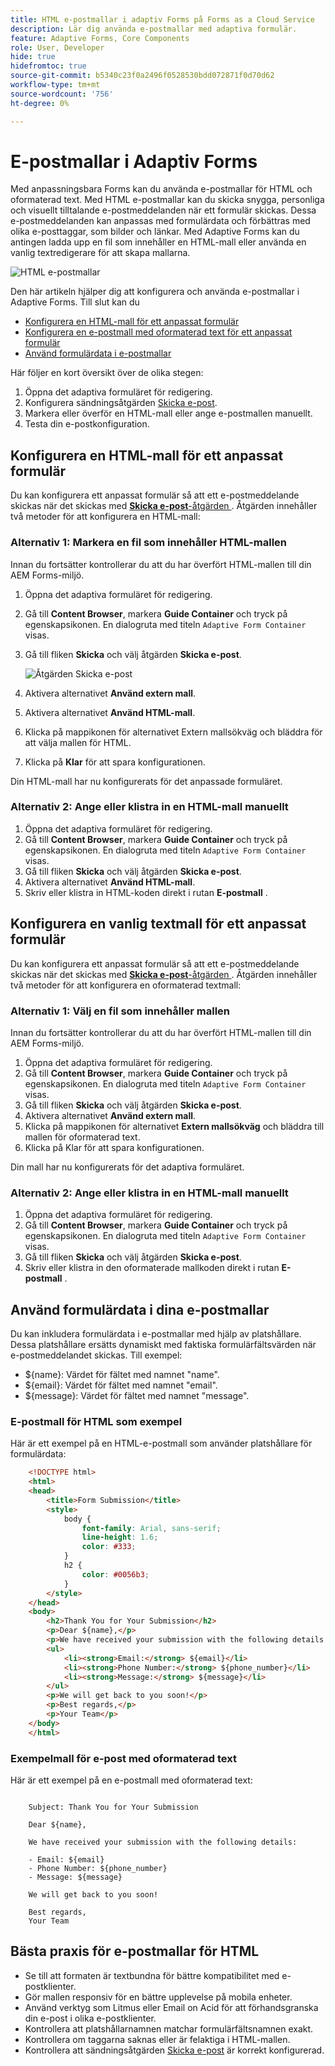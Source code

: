 ```yaml
---
title: HTML e-postmallar i adaptiv Forms på Forms as a Cloud Service
description: Lär dig använda e-postmallar med adaptiva formulär.
feature: Adaptive Forms, Core Components
role: User, Developer
hide: true
hidefromtoc: true
source-git-commit: b5340c23f0a2496f0528530bdd072871f0d70d62
workflow-type: tm+mt
source-wordcount: '756'
ht-degree: 0%

---
```


# E-postmallar i Adaptiv Forms

Med anpassningsbara Forms kan du använda e-postmallar för HTML och oformaterad text. Med HTML e-postmallar kan du skicka snygga, personliga och visuellt tilltalande e-postmeddelanden när ett formulär skickas. Dessa e-postmeddelanden kan anpassas med formulärdata och förbättras med olika e-posttaggar, som bilder och länkar. Med Adaptive Forms kan du antingen ladda upp en fil som innehåller en HTML-mall eller använda en vanlig textredigerare för att skapa mallarna.

![HTML e-postmallar](/help/forms/assets/html-email.png)

Den här artikeln hjälper dig att konfigurera och använda e-postmallar i Adaptive Forms. Till slut kan du

* [Konfigurera en HTML-mall för ett anpassat formulär](#configure-an-html-template-for-an-adaptive-form)
* [Konfigurera en e-postmall med oformaterad text för ett anpassat formulär](#configure-a-plain-text-template-for-an-adaptive-form)
* [Använd formulärdata i e-postmallar](#use-form-data-in-your-email-templates)


Här följer en kort översikt över de olika stegen:

1. Öppna det adaptiva formuläret för redigering.
1. Konfigurera sändningsåtgärden [Skicka e-post](/help/forms/configure-submit-action-send-email.md).
1. Markera eller överför en HTML-mall eller ange e-postmallen manuellt.
1. Testa din e-postkonfiguration.

## Konfigurera en HTML-mall för ett anpassat formulär

Du kan konfigurera ett anpassat formulär så att ett e-postmeddelande skickas när det skickas med [**Skicka e-post**-åtgärden &#x200B;](/help/forms/configure-submit-action-send-email.md). Åtgärden innehåller två metoder för att konfigurera en HTML-mall:

### Alternativ 1: Markera en fil som innehåller HTML-mallen

Innan du fortsätter kontrollerar du att du har överfört HTML-mallen till din AEM Forms-miljö.

1. Öppna det adaptiva formuläret för redigering.
1. Gå till **Content Browser**, markera **Guide Container** och tryck på egenskapsikonen. En dialogruta med titeln `Adaptive Form Container` visas.
1. Gå till fliken **Skicka** och välj åtgärden **Skicka e-post**.

   ![Åtgärden Skicka e-post](/help/forms/assets/send-email-action.png)

1. Aktivera alternativet **Använd extern mall**.
1. Aktivera alternativet **Använd HTML-mall**.
1. Klicka på mappikonen för alternativet Extern mallsökväg och bläddra för att välja mallen för HTML.
1. Klicka på **Klar** för att spara konfigurationen.

Din HTML-mall har nu konfigurerats för det anpassade formuläret.

### Alternativ 2: Ange eller klistra in en HTML-mall manuellt

1. Öppna det adaptiva formuläret för redigering.
1. Gå till **Content Browser**, markera **Guide Container** och tryck på egenskapsikonen. En dialogruta med titeln `Adaptive Form Container` visas.
1. Gå till fliken **Skicka** och välj åtgärden **Skicka e-post**.
1. Aktivera alternativet **Använd HTML-mall**.
1. Skriv eller klistra in HTML-koden direkt i rutan **E-postmall** .


## Konfigurera en vanlig textmall för ett anpassat formulär

Du kan konfigurera ett anpassat formulär så att ett e-postmeddelande skickas när det skickas med [**Skicka e-post**-åtgärden &#x200B;](/help/forms/configure-submit-action-send-email.md). Åtgärden innehåller två metoder för att konfigurera en oformaterad textmall:

### Alternativ 1: Välj en fil som innehåller mallen

Innan du fortsätter kontrollerar du att du har överfört HTML-mallen till din AEM Forms-miljö.

1. Öppna det adaptiva formuläret för redigering.
1. Gå till **Content Browser**, markera **Guide Container** och tryck på egenskapsikonen. En dialogruta med titeln `Adaptive Form Container` visas.
1. Gå till fliken **Skicka** och välj åtgärden **Skicka e-post**.
1. Aktivera alternativet **Använd extern mall**.
1. Klicka på mappikonen för alternativet **Extern mallsökväg** och bläddra till mallen för oformaterad text.
1. Klicka på Klar för att spara konfigurationen.

Din mall har nu konfigurerats för det adaptiva formuläret.

### Alternativ 2: Ange eller klistra in en HTML-mall manuellt

1. Öppna det adaptiva formuläret för redigering.
1. Gå till **Content Browser**, markera **Guide Container** och tryck på egenskapsikonen. En dialogruta med titeln `Adaptive Form Container` visas.
1. Gå till fliken **Skicka** och välj åtgärden **Skicka e-post**.
1. Skriv eller klistra in den oformaterade mallkoden direkt i rutan **E-postmall** .

## Använd formulärdata i dina e-postmallar

Du kan inkludera formulärdata i e-postmallar med hjälp av platshållare. Dessa platshållare ersätts dynamiskt med faktiska formulärfältsvärden när e-postmeddelandet skickas. Till exempel:

* ${name}: Värdet för fältet med namnet &quot;name&quot;.
* ${email}: Värdet för fältet med namnet &quot;email&quot;.
* ${message}: Värdet för fältet med namnet &quot;message&quot;.

### E-postmall för HTML som exempel

Här är ett exempel på en HTML-e-postmall som använder platshållare för formulärdata:

```HTML
    <!DOCTYPE html>
    <html>
    <head>
        <title>Form Submission</title>
        <style>
            body {
                font-family: Arial, sans-serif;
                line-height: 1.6;
                color: #333;
            }
            h2 {
                color: #0056b3;
            }
        </style>
    </head>
    <body>
        <h2>Thank You for Your Submission</h2>
        <p>Dear ${name},</p>
        <p>We have received your submission with the following details:</p>
        <ul>
            <li><strong>Email:</strong> ${email}</li>
            <li><strong>Phone Number:</strong> ${phone_number}</li>
            <li><strong>Message:</strong> ${message}</li>
        </ul>
        <p>We will get back to you soon!</p>
        <p>Best regards,</p>
        <p>Your Team</p>
    </body>
    </html>
```

### Exempelmall för e-post med oformaterad text

Här är ett exempel på en e-postmall med oformaterad text:

```TXT
    
    Subject: Thank You for Your Submission
    
    Dear ${name},
    
    We have received your submission with the following details:
    
    - Email: ${email}
    - Phone Number: ${phone_number}
    - Message: ${message}
    
    We will get back to you soon!
    
    Best regards,
    Your Team
```

## Bästa praxis för e-postmallar för HTML

* Se till att formaten är textbundna för bättre kompatibilitet med e-postklienter.
* Gör mallen responsiv för en bättre upplevelse på mobila enheter.
* Använd verktyg som Litmus eller Email on Acid för att förhandsgranska din e-post i olika e-postklienter.
* Kontrollera att platshållarnamnen matchar formulärfältsnamnen exakt.
* Kontrollera om taggarna saknas eller är felaktiga i HTML-mallen.
* Kontrollera att sändningsåtgärden [Skicka e-post](/help/forms/configure-submit-action-send-email.md) är korrekt konfigurerad.
